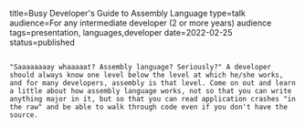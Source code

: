 title=Busy Developer's Guide to Assembly Language
type=talk
audience=For any intermediate developer (2 or more years) audience
tags=presentation, languages,developer
date=2022-02-25
status=published
~~~~~~

"Saaaaaaaay whaaaaat? Assembly language? Seriously?" A developer should always know one level below the level at which he/she works, and for many developers, assembly is that level. Come on out and learn a little about how assembly language works, not so that you can write anything major in it, but so that you can read application crashes "in the raw" and be able to walk through code even if you don't have the source.
    
